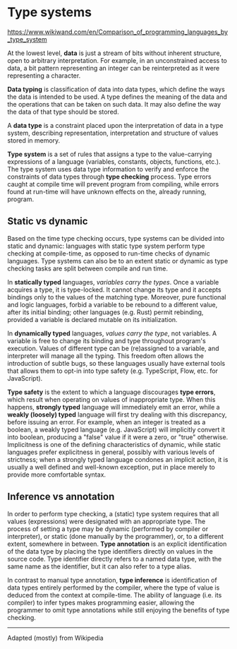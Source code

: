 # Type systems
https://www.wikiwand.com/en/Comparison_of_programming_languages_by_type_system

At the lowest level, **data** is just a stream of bits without inherent structure, open to arbitrary interpretation. For example, in an unconstrained access to data, a bit pattern representing an integer can be reinterpreted as it were representing a character.

**Data typing** is classification of data into data types, which define the ways the data is intended to be used. A type defines the meaning of the data and the operations that can be taken on such data. It may also define the way the data of that type should be stored.

A **data type** is a constraint placed upon the interpretation of data in a type system, describing representation, interpretation and structure of values stored in memory.

**Type system** is a set of rules that assigns a type to the value-carrying expressions of a language (variables, constants, objects, functions, etc.). The type system uses data type information to verify and enforce the constraints of data types through **type checking** process. Type errors caught at compile time will prevent program from compiling, while errors found at run-time will have unknown effects on the, already running, program.


## Static vs dynamic

Based on the time type checking occurs, type systems can be divided into static and dynamic: languages with static type system perform type checking at compile-time, as opposed to run-time checks of dynamic languages. Type systems can also be to an extent static or dynamic as type checking tasks are split between compile and run time.

In **statically typed** languages, _variables carry the types_. Once a variable acquires a type, it is type-locked. It cannot change its type and it accepts bindings only to the values of the matching type. Moreover, pure functional and logic languages, forbid a variable to be rebound to a different value, after its initial binding; other languages (e.g. Rust) permit rebinding, provided a variable is declared mutable on its initialization.

In **dynamically typed** languages, _values carry the type_, not variables. A variable is free to change its binding and type throughout program's execution. Values of different type can be (re)assigned to a variable, and interpreter will manage all the typing. This freedom often allows the introduction of subtle bugs, so these languages usually have external tools that allows them to opt-in into type safety (e.g. TypeScript, Flow, etc. for JavaScript).

**Type safety** is the extent to which a language discourages **type errors**, which result when operating on values of inappropriate type. When this happens, **strongly typed** language will immediately emit an error, while a **weakly (loosely) typed** language will first try dealing with this discrepancy, before issuing an error. For example, when an integer is treated as a boolean, a weakly typed language (e.g. JavaScript) will implicitly convert it into boolean, producing a "false" value if it were a zero, or "true" otherwise. Implicitness is one of the defining characteristics of dynamic, while static languages prefer explicitness in general, possibly with various levels of strictness; when a strongly typed language condones an implicit action, it is usually a well defined and well-known exception, put in place merely to provide more comfortable syntax.


## Inference vs annotation

In order to perform type checking, a (static) type system requires that all values (expressions) were designated with an appropriate type. The process of setting a type may be dynamic (performed by compiler or interpreter), or static (done manually by the programmer), or, to a different extent, somewhere in between. **Type annotation** is an explicit identification of the data type by placing the type identifiers directly on values in the source code. Type identifier directly refers to a named data type, with the same name as the identifier, but it can also refer to a type alias.

In contrast to manual type annotation, **type inference** is identification of data types entirely performed by the compiler, where the type of value is deduced from the context at compile-time. The ability of language (i.e. its compiler) to infer types makes programming easier, allowing the programmer to omit type annotations while still enjoying the benefits of type checking.


---

Adapted (mostly) from Wikipedia